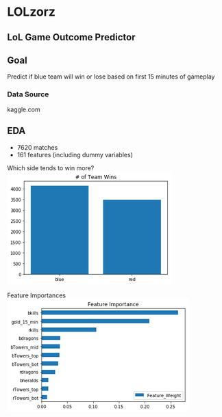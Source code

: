 # LOLzorz
## LoL Game Outcome Predictor

## Goal
Predict if blue team will win or lose based on first 15 minutes of gameplay

### Data Source
kaggle.com

## EDA
- 7620 matches
- 161 features (including dummy variables)

Which side tends to win more?
![](win_team.png)

Feature Importances
![](feature_importance.png)